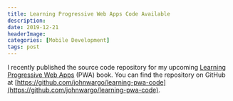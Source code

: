 ```yaml
---
title: Learning Progressive Web Apps Code Available
description: 
date: 2019-12-21
headerImage: 
categories: [Mobile Development]
tags: post
---
```


I recently published the source code repository for my upcoming [Learning Progressive Web Apps](https://amzn.to/2SgvJjq) (PWA) book. You can find the repository on GitHub at [https://github.com/johnwargo/learning-pwa-code](https://github.com/johnwargo/learning-pwa-code).